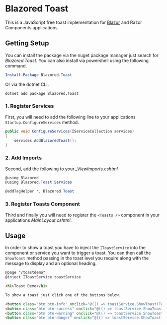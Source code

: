 # Blazored Toast
This is a JavaScript free toast implementation for [Blazor](https://blazor.net) and Razor Components applications.

## Getting Setup
You can install the package via the nuget package manager just search for *Blazored.Toast*. You can also install via powershell using the following command.

```powershell
Install-Package Blazored.Toast
```

Or via the dotnet CLI.

```bash
dotnet add package Blazored.Toast
```

### 1. Register Services
First, you will need to add the following line to your applications `Startup.ConfigureServices` method.

```csharp
public void ConfigureServices(IServiceCollection services)
{
    services.AddBlazoredToast();
}
```

### 2. Add Imports
Second, add the following to your *_ViewImports.cshtml*

```csharp
@using Blazored
@using Blazored.Toast.Services

@addTagHelper *, Blazored.Toast
```

### 3. Register Toasts Component
Third and finally you will need to register the `<Toasts />` component in your applications *MainLayout.cshtml*.

## Usage
In order to show a toast you have to inject the `IToastService` into the component or service you want to trigger a toast. You can then call the `ShowToast` method passing in the toast level you require along with the message to display and an optional heading. 

```html
@page "/toastdemo"
@inject IToastService toastService

<h1>Toast Demo</h1>

To show a toast just click one of the buttons below.

<button class="btn btn-info" onclick="@(() => toastService.ShowToast(ToastLevel.Info, "I'm an INFO message"))">Info Toast</button>
<button class="btn btn-success" onclick="@(() => toastService.ShowToast(ToastLevel.Success, "I'm a SUCCESS message with a custom title", "Congratulations!"))">Success Toast</button>
<button class="btn btn-warning" onclick="@(() => toastService.ShowToast(ToastLevel.Warning, "I'm a WARNING message"))">Warning Toast</button>
<button class="btn btn-danger" onclick="@(() => toastService.ShowToast(ToastLevel.Error, "I'm an ERROR message"))">Error Toast</button>
```

